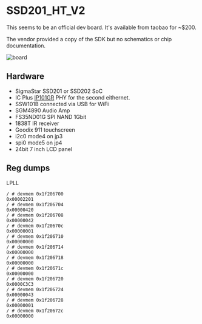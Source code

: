 # SSD201_HT_V2

This seems to be an official dev board.
It's available from taobao for ~$200.

The vendor provided a copy of the SDK but no schematics or chip documentation.

![board](board.jpg)

## Hardware

- SigmaStar SSD201 or SSD202 SoC
- IC Plus [IP101GR](https://datasheet.lcsc.com/szlcsc/IC-Plus-IP101GR_C79324.pdf) PHY for the second eithernet.
- SSW101B connected via USB for WiFi
- SGM4890 Audio Amp
- FS35ND01G SPI NAND 1Gbit
- 1838T IR receiver
- Goodix 911 touchscreen
- i2c0 mode4 on jp3
- spi0 mode5 on jp4
- 24bit 7 inch LCD panel

## Reg dumps

LPLL

```
/ # devmem 0x1f206700
0x00002201
/ # devmem 0x1f206704
0x00000420
/ # devmem 0x1f206708
0x00000042
/ # devmem 0x1f20670c
0x00000001
/ # devmem 0x1f206710
0x00000000
/ # devmem 0x1f206714
0x00000000
/ # devmem 0x1f206718
0x00000000
/ # devmem 0x1f20671c
0x00000000
/ # devmem 0x1f206720
0x0000C3C3
/ # devmem 0x1f206724
0x00000043
/ # devmem 0x1f206728
0x00000001
/ # devmem 0x1f20672c
0x00000000
```
